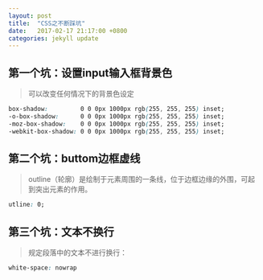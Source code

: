 ```yaml
---
layout: post
title:  "CSS之不断踩坑"
date:   2017-02-17 21:17:00 +0800
categories: jekyll update
---
```

## 第一个坑：设置input输入框背景色
>可以改变任何情况下的背景色设定
```css
box-shadow:         0 0 0px 1000px rgb(255, 255, 255) inset;
-o-box-shadow:      0 0 0px 1000px rgb(255, 255, 255) inset;
-moz-box-shadow:    0 0 0px 1000px rgb(255, 255, 255) inset;
-webkit-box-shadow: 0 0 0px 1000px rgb(255, 255, 255) inset;
```

## 第二个坑：buttom边框虚线
> outline（轮廓）是绘制于元素周围的一条线，位于边框边缘的外围，可起到突出元素的作用。
```css
utline: 0;
```

## 第三个坑：文本不换行
> 规定段落中的文本不进行换行：
```css
white-space: nowrap
```
